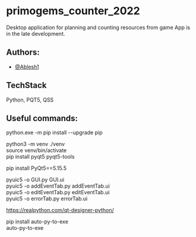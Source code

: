 # primogems_counter_2022
Desktop application for planning and counting resources from game 
App is in the late development.

## Authors:
- [@Ablesh1](https://github.com/Ablesh1)

## TechStack
Python, PQT5, QSS

## Useful commands:   

python.exe -m pip install --upgrade pip  

python3 -m venv ./venv   
source venv/bin/activate    
pip install pyqt5 pyqt5-tools  

pip install PyQt5==5.15.5

pyuic5 -o GUI.py GUI.ui  
pyuic5 -o addEventTab.py addEventTab.ui  
pyuic5 -o editEventTab.py editEventTab.ui  
pyuic5 -o errorTab.py errorTab.ui   

https://realpython.com/qt-designer-python/  

pip install auto-py-to-exe  
auto-py-to-exe  
